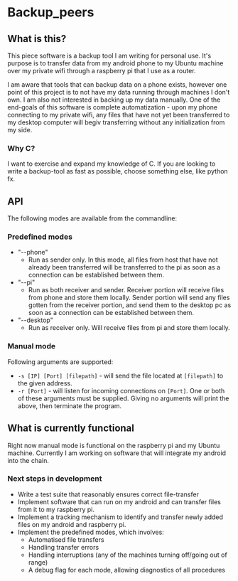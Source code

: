 # Backup_peers

## What is this?
This piece software is a backup tool I am writing for personal use. It's purpose is to transfer data from my android phone to my Ubuntu machine over my private wifi through a raspberry pi that I use as a router. 

I am aware that tools that can backup data on a phone exists, however one point of this project is to not have my data running through machines I don't own.
I am also not interested in backing up my data manually. One of the end-goals of this software is complete automatization - upon my phone connecting to my private wifi, any files that have not yet been transferred to my desktop computer will begiv transferring without any initialization from my side.

### Why C?
I want to exercise and expand my knowledge of C. If you are looking to write a backup-tool as fast as possible, choose something else, like python fx.

## API
The following modes are available from the commandline:

### Predefined modes
* "--phone"
  * Run as sender only. In this mode, all files from host that have not already been transferred will be transferred to the pi as soon as a connection can be established between them.
* "--pi"
  * Run as both receiver and sender. Receiver portion will receive files from phone and store them locally. Sender portion will send any files gotten from the receiver portion, and send them to the desktop pc as soon as a connection can be established between them.
* "--desktop"
  * Run as receiver only. Will receive files from pi and store them locally.

### Manual mode
Following arguments are supported:
* `-s [IP] [Port] [filepath]` - will send the file located at `[filepath]` to the given address.
* `-r [Port]` - will listen for incoming connections on `[Port]`.
One or both of these arguments must be supplied. Giving no arguments will print the above, then terminate the program.

## What is currently functional
Right now manual mode is functional on the raspberry pi and my Ubuntu machine. Currently I am working on software that will integrate my android into the chain.

### Next steps in development
* Write a test suite that reasonably ensures correct file-transfer
* Implement software that can run on my android and can transfer files from it to my raspberry pi.
* Implement a tracking mechanism to identify and transfer newly added files on my android and raspberry pi.
* Implement the predefined modes, which involves:
  * Automatised file transfers
  * Handling transfer errors
  * Handling interruptions (any of the machines turning off/going out of range)
  * A debug flag for each mode, allowing diagnostics of all procedures

